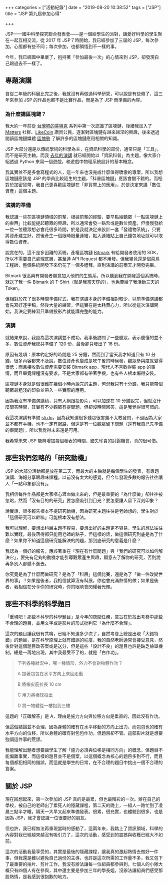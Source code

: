 +++
categories = ["活動紀錄"]
date = "2019-08-20 10:38:52"
tags = ["JSP"]
title = "JSP 第九屆參加心得"

+++


JSP——國中科學探究聯合發表會——是一個給學生的派對，讓愛好科學的學生聚在一起互相交流，從 2017 年 JSP７時開始，我已經參加了三屆的 JSP，每次參加，心態都有些不同；每次參加，也都領悟到不一樣的事。

今年，我已經國中畢業了，抱持著「參加最後一次」的心情來到 JSP，卻發現自己跟過去不一樣了。

## 專題演講

自從二年級的科展比完之後，我就沒有再做過科學研究，可以說是有些倦了，這三年來參加 JSP 的作品也都不是比賽作品，而是為了 JSP 而準備的內容。

### 為什麼講區塊鏈？

我大約一年前從 [台灣吧的芬特克](https://www.youtube.com/watch?v=5r8kJCE1S1s) 系列中第一次認識了區塊鏈，後續我加入了 [Matters](https://matters.news) 社群、[LikeCoin](https://like.co) 讚賞公民，逐漸對區塊鏈有越來越深的興趣，後來透過閱讀區塊鏈媒體 [區塊勢](https://blocktrend.today/) 了解許多的區塊鏈應用相關的知識。

JSP 大部分還是以傳統學術的科學為主，在資訊科學的部份，通常只是「工具」，而不是研究主軸。而我 [去年的演講](/2018/08/01/FireWheel0/) 就已經開始以「資訊科普」為主題，像大家介紹透過 Python 來寫一個遊戲，和遊戲中物理系統設計的基本概念。

我其實並不是多會寫程式的人，這一年來也沒完成什麼值得驕傲的專案，所以我想區塊鏈應該是 JSP 的學員比較陌生的主題，「科普區塊鏈」應該會蠻不錯的。而相對於加密貨幣，我自己更喜歡區塊鏈在「非貨幣上的應用」，於是決定來講「數位資產」這個主題。

### 演講的準備

我認識一些在區塊鏈領域的前輩，根據前輩的經驗，要早點給聽眾「一點區塊鏈上的東西」比較能提起聽眾的興趣，所以通常會發一點幣或是數位資產。但慢慢發給一位一位聽眾想必會花很多時間，於是我就決定來設計一套「發禮物系統」，只要將資產建立好，然後產生一個限時限量連結，點入連結貼上自己錢包地址就可以取得數位資產。

說實在的，這不是多困難的系統，產權區塊鏈 [Bitmark](https://bitmark.com) 有給開發者使用的 SDK，所以不需要自己處理底層，甚至連 API Request 都不用發。但我畢竟還是個菜鳥工程師，整個系統開發下來仍花了一個多禮拜，直到演講的前兩天才開發完畢。

Bitmark 很高興有開發者願意加入他們的生態系，所以聽到我在開發這個系統時，就送了我一件 Bitmark 的 T-Shirt（就是我當天穿的），也免費給了我活動三天的 Token。

但相對於花了很多時間準備程式，我在演講本身的準備相對較少，以前準備演講都會先寫好逐字稿，然後大量的練習，但這實在是太耗費心力，所以從這次演講開始，我決定要練習只準備投影片就能講完整的能力。

### 演講

就結果來說，我認為這次演講並不成功，我事後訪問了一些聽眾，表示聽懂的並不多，數位資產我總共準備了 120 份，最後卻只發出了 16 份。

原因有幾項：原本約定好的時間是 25 分鐘，然而到了當天我才知道只有 10 分鐘，很多內容都來不及說，數位資產也變成是吃午餐的時候發，觀眾參與度就變得很低；而且接收數位資產需要安裝 Bitmark app，現代人不喜歡得裝 app 的事情，而且畢竟課程沒有要求，不是大家都有帶著手機，也有些人根本懶得安裝。

區塊鏈本身就是個很難在幾個小時內說完的主題，何況我只有十分鐘，我只能帶個聽眾最粗淺的印象並帶入一些實際的應用。

因為我沒有準備演講稿，只有大綱跟投影片，可以加速在 10 分鐘說完，但就沒什麼問答時間，其實有不少觀眾有提問題，但卻沒時間回答，這是我覺得很可惜的。

我這次演講有準備 [sli.do](https://sli.do)，因為我知道很多聽眾很害羞不太敢發問，不過因為大家並不都有手機，也不一定有網路，但還是有一位觀眾留下問題（還有我自己先準備的假問題），所以我覺得未來還是可用。

我希望未來 JSP 能夠增加每個發表的時間，錯失珍貴的討論機會，真的很可惜。

## 那些我們忽略的「研究動機」

JSP 的大部分活動都是放在第二天，而最大的主軸就是每個學生的發表，有專題演講、海報分享跟趣味課程。以前沒有太大的感覺，但今年發現多數的報告往往讓人「一點印象都沒有」。

我相信每件作品都是大家嘔心瀝血做出來的，但是最重要的「為什麼做」卻往往被忽略，然而「沒有目的的研究」要怎麼吸引到目光？要怎麼讓人留下深刻印象？

說實話，很多報告根本不提研究動機，因為研究主題往往是老師想的，學生對於「這個研究可以幹嘛」可能根本沒有想法。

我可以理解，要想出科展主題不容易，要想出好的主題更不容易，學生的想法往往難以實踐，最後落得都只能用老師的點子，但這樣的話，做這個研究到底是為了什麼？如果你不知道這個研究能解決的問題，那到底研究的意義是什麼？

我認為一個好的報告，應該著重在「現在有什麼問題」與「我們的研究可以如何解決它」，要先有足夠的動機才能引導觀眾產生興趣，願意去了解你的研究，否則說再多別人都聽不進去。

你究竟是為了什麼而做研究？是為了「科展」這個比賽，還是為了「做一件改變世界的事」？如果是後者，我相信就算沒有科展，你也會充滿熱情的做；如果是後者，我相信在分享你的研究時，你的眼睛會閃耀著光輝。

## 那些不科學的科學題目

「重現吧！那些不科學的科學題目」是今年的夜間任務，意旨在於找出考卷中那些不合理的題目，並用文字或是影片的形式批判它「為什麼不合理」。

這次的題目讓我很有共鳴，已經不知道多少次了，自然考卷上總是出現「大錯特錯」的題目，是在科學原理上就有錯誤的程度，我的自然老師通常會接受意見，然後針對這個題目改答案或是送分，但是這些「設計不良」的題目也許是缺乏檢舉機制，總是一再地出現，其中我最受不了的，就是「白作功」。

> 下列各種狀況中，哪一種情形，外力不會對物體作功？
>
> A 提著包包在水平方向上來回走動
>
> B 將橡皮筋拉長 10 cm
>
> C 用力將棒球投出
>
> D 將一物體從一樓抱到三樓

這題的「正確解答」是 A，理由是施力方向與位移方向是垂直的，因此沒有作功。

但這個結論並不合理，因為身體的確有在水平移動的方向上出力，而包包也的確有水平方向的位移，所以身體的確有對包包作功，但題目卻不管。這部影片就是想要強調這件事的荒謬。

我能理解出題者想要讓學生了解「施力必須與位移是相同方向」的概念，但題目不能偏離事實，而這樣的題目並不是個案，以這個概念為核心的題目多到不行，而且每個都犯相同的錯誤，而這就是學生的日常，在不合理的題目中挑出一個不合理的答案。

## 關於 JSP

現在回想起來，第一次參加的 JSP 真的是最累，但也最精彩的一次。辦在自己的學校，被自己的老師出了累死人的隱藏課程，第二天的晚上，一組人一路忙到了凌晨三點半才睡，隔天一大早又起來準備發表。很累，很充實，也體驗到很多，也是因為 JSP，我才會認識一位很要好的朋友。

但也許，我已經無法再重現當時的感動了，這兩年來，我踏上了資訊領域，科學的內容對我已經越來越沒有吸引力了，這次的活動，感受到的震撼與收穫已經大不如前。

這次的活動我最享受的，其實是最後的隱藏課程，讓我真的激起熱情去做好一件事，但我還是難以避免自己過份的主導，也許是這次所需的工作量不多，我又包下了最重要的拍片、剪片工作，我沒有辦法讓每一位組員都參與到，七個人的小隊大概只有四個人有在參與，其中還主要是參加三年的學長姐，沒辦法讓組員們感受那股熱情，是我感到很抱歉的地方。
